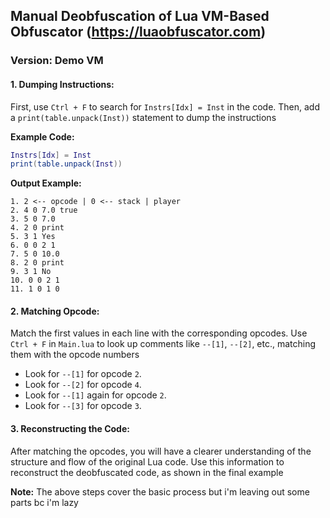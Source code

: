 ## **Manual Deobfuscation of Lua VM-Based Obfuscator** (https://luaobfuscator.com) 

### **Version: Demo VM**

#### **1. Dumping Instructions:**

First, use `Ctrl + F` to search for `Instrs[Idx] = Inst` in the code. Then, add a `print(table.unpack(Inst))` statement to dump the instructions

**Example Code:**

```lua
Instrs[Idx] = Inst
print(table.unpack(Inst))
```

**Output Example:**

```
1. 2 <-- opcode | 0 <-- stack | player
2. 4 0 7.0 true
3. 5 0 7.0
4. 2 0 print
5. 3 1 Yes
6. 0 0 2 1
7. 5 0 10.0
8. 2 0 print
9. 3 1 No
10. 0 0 2 1
11. 1 0 1 0
```

#### **2. Matching Opcode:**

Match the first values in each line with the corresponding opcodes. Use `Ctrl + F` in `Main.lua` to look up comments like `--[1]`, `--[2]`, etc., matching them with the opcode numbers

- Look for `--[1]` for opcode `2`.
- Look for `--[2]` for opcode `4`.
- Look for `--[1]` again for opcode `2`.
- Look for `--[3]` for opcode `3`.

#### **3. Reconstructing the Code:**

After matching the opcodes, you will have a clearer understanding of the structure and flow of the original Lua code. Use this information to reconstruct the deobfuscated code, as shown in the final example

**Note:** The above steps cover the basic process but i'm leaving out some parts bc i'm lazy

